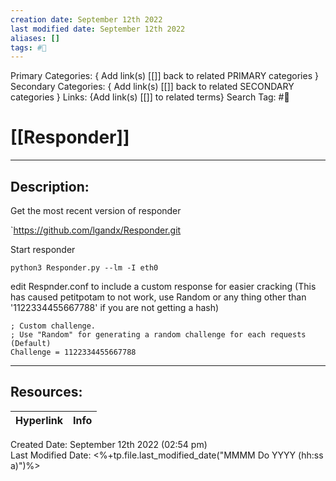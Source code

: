 ```yaml
---
creation date: September 12th 2022
last modified date: September 12th 2022
aliases: []
tags: #📕
---
```


Primary Categories: { Add link(s) [[]] back to related PRIMARY categories }
Secondary Categories:  { Add link(s) [[]] back to related SECONDARY categories }
Links: {Add link(s) [[]] to related terms}
Search Tag: #📕  

# [[Responder]]  
___

## Description:  
Get the most recent version of responder

`https://github.com/lgandx/Responder.git


Start responder

`python3 Responder.py --lm -I eth0`





edit Respnder.conf to include a custom response for easier cracking (This has caused petitpotam to not work, use Random or any thing other than '1122334455667788' if you are not getting a hash)

```
; Custom challenge. 
; Use "Random" for generating a random challenge for each requests (Default)
Challenge = 1122334455667788

```




___

## Resources:

| Hyperlink | Info |
| --------- | ---- |


Created Date: September 12th 2022 (02:54 pm)  
Last Modified Date: <%+tp.file.last_modified_date("MMMM Do YYYY (hh:ss a)")%>

